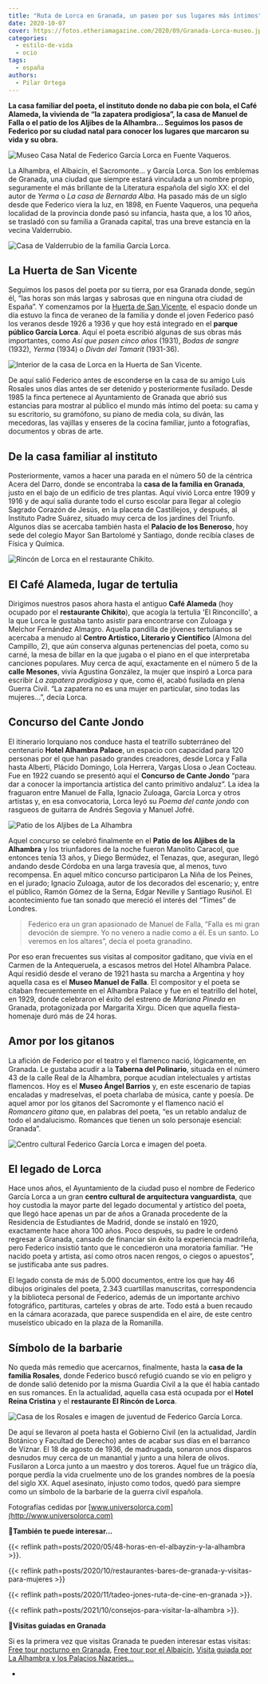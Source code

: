 ```yaml
---
title: "Ruta de Lorca en Granada, un paseo por sus lugares más íntimos"
date: 2020-10-07
cover: https://fotos.etheriamagazine.com/2020/09/Granada-Lorca-museo.jpg
categories: 
  - estilo-de-vida
  - ocio
tags: 
  - españa
authors: 
  - Pilar Ortega
---
```


**La casa familiar del poeta, el instituto donde no daba pie con bola, el Café Alameda, 
la vivienda de “la zapatera prodigiosa”, la casa de Manuel de Falla o el patio de los 
Aljibes de la Alhambra… Seguimos los pasos de Federico por su ciudad natal para conocer 
los lugares que marcaron su vida y su obra.** 

![Museo Casa Natal de Federico García Lorca en Fuente Vaqueros.](https://fotos.etheriamagazine.com/2020/09/Granada-Lorca-museo.jpg "Museo Casa Natal de Federico García Lorca en Fuente Vaqueros.")

La Alhambra, el Albaicín, el Sacromonte… y García Lorca. Son los emblemas de Granada, 
una ciudad que siempre estará vinculada a un nombre propio, seguramente el más brillante 
de la Literatura española del siglo XX: el del autor de _Yerma_ o _La casa de Bernarda 
Alba_. Ha pasado más de un siglo desde que Federico viera la luz, en 1898, en Fuente 
Vaqueros, una pequeña localidad de la provincia donde pasó su infancia, hasta que, a los 
10 años, se trasladó con su familia a Granada capital, tras una breve estancia en la 
vecina Valderrubio. 

![Casa de Valderrubio de la familia García Lorca.](https://fotos.etheriamagazine.com/2020/09/Granada-Lorca-Valderrubio.jpg "Casa de Valderrubio de la familia García Lorca.")

## La Huerta de San Vicente

Seguimos los pasos del poeta por su tierra, por esa Granada donde, según él, “las horas 
son más largas y sabrosas que en ninguna otra ciudad de España”. Y comenzamos por la 
[Huerta de San Vicente](http://www.huertadesanvicente.com), el espacio donde un día 
estuvo la finca de veraneo de la familia y donde el joven Federico pasó los veranos 
desde 1926 a 1936 y que hoy está integrado en el **parque público García Lorca**. Aquí 
el poeta escribió algunas de sus obras más importantes, como _Así que pasen cinco años_ 
(1931), _Bodas de sangre_ (1932), _Yerma_ (1934) o _Diván del Tamarit_ (1931-36). 

![Interior de la casa de Lorca en la Huerta de San Vicente.](https://fotos.etheriamagazine.com/2020/09/Granada-Lorca-huerta-san-vicente.jpg "Interior de la casa de Lorca en la Huerta de San Vicente.")

De aquí salió Federico antes de esconderse en la casa de su amigo Luis Rosales unos días 
antes de ser detenido y posteriormente fusilado. Desde 1985 la finca pertenece al 
Ayuntamiento de Granada que abrió sus estancias para mostrar al público el mundo más 
íntimo del poeta: su cama y su escritorio, su gramófono, su piano de media cola, su 
diván, las mecedoras, las vajillas y enseres de la cocina familiar, junto a fotografías, 
documentos y obras de arte. 

## De la casa familiar al instituto

Posteriormente, vamos a hacer una parada en el número 50 de la céntrica Acera del Darro, 
donde se encontraba la **casa de la familia en Granada**, justo en el bajo de un 
edificio de tres plantas. Aquí vivió Lorca entre 1909 y 1916 y de aquí salía durante 
todo el curso escolar para llegar al colegio Sagrado Corazón de Jesús, en la placeta de 
Castillejos, y después, al Instituto Padre Suárez, situado muy cerca de los jardines del 
Triunfo. Algunos días se acercaba también hasta el **Palacio de los Beneroso**, hoy sede 
del colegio Mayor San Bartolomé y Santiago, donde recibía clases de Física y Química. 

![Rincón de Lorca en el restaurante Chikito.](https://fotos.etheriamagazine.com/2020/09/Granda-Lorca-chikito.jpg "Rincón de Lorca en el restaurante Chikito.")

## El Café Alameda, lugar de tertulia

Dirigimos nuestros pasos ahora hasta el antiguo **Café Alameda** (hoy ocupado por el 
**restaurante Chikito**), que acogía la tertulia 'El Rinconcillo', a la que Lorca le 
gustaba tanto asistir para encontrarse con Zuloaga y Melchor Fernández Almagro. Aquella 
pandilla de jóvenes tertulianos se acercaba a menudo al **Centro Artístico, Literario y 
Científico** (Almona del Campillo, 2), que aún conserva algunas pertenencias del poeta, 
como su carné, la mesa de billar en la que jugaba o el piano en el que interpretaba 
canciones populares. Muy cerca de aquí, exactamente en el número 5 de la **calle 
Mesones**, vivía Agustina González, la mujer que inspiró a Lorca para escribir _La 
zapatera prodigiosa_ y que, como él, acabó fusilada en plena Guerra Civil. “La zapatera 
no es una mujer en particular, sino todas las mujeres…”, decía Lorca. 

## Concurso del Cante Jondo

El itinerario lorquiano nos conduce hasta el teatrillo subterráneo del centenario 
**Hotel Alhambra Palace**, un espacio con capacidad para 120 personas por el que han 
pasado grandes creadores, desde Lorca y Falla hasta Alberti, Plácido Domingo, Lola 
Herrera, Vargas Llosa o Jean Cocteau. Fue en 1922 cuando se presentó aquí el **Concurso 
de Cante Jondo** “para dar a conocer la importancia artística del canto primitivo 
andaluz”. La idea la fraguaron entre Manuel de Falla, Ignacio Zuloaga, García Lorca y 
otros artistas y, en esa convocatoria, Lorca leyó su _Poema del cante jondo_ con 
rasgueos de guitarra de Andrés Segovia y Manuel Jofré. 

![Patio de los Aljibes de La Alhambra](https://fotos.etheriamagazine.com/2020/09/Granada-Lorca-patio-aljibes.jpg "Patio de los Aljibes de La Alhambra")

Aquel concurso se celebró finalmente en el **Patio de los Aljibes de la Alhambra** y los 
triunfadores de la noche fueron Manolito Caracol, que entonces tenía 13 años, y Diego 
Bermúdez, el Tenazas, que, aseguran, llegó andando desde Córdoba en una larga travesía 
que, al menos, tuvo recompensa. En aquel mítico concurso participaron La Niña de los 
Peines, en el jurado; Ignacio Zuloaga, autor de los decorados del escenario; y, entre el 
público, Ramón Gómez de la Serna, Edgar Neville y Santiago Rusiñol. El acontecimiento 
fue tan sonado que mereció el interés del “Times” de Londres. 

> Federico era un gran apasionado de Manuel de Falla, “Falla es mi gran devoción de 
> siempre. Yo no venero a nadie como a él. Es un santo. Lo veremos en los altares”, decía 
> el poeta granadino. 

Por eso eran frecuentes sus visitas al compositor gaditano, que vivía en el Carmen de la 
Antequeruela, a escasos metros del Hotel Alhambra Palace. Aquí residió desde el verano 
de 1921 hasta su marcha a Argentina y hoy aquella casa es el **Museo Manuel de Falla**. 
El compositor y el poeta se citaban frecuentemente en el Alhambra Palace y fue en el 
teatrillo del hotel, en 1929, donde celebraron el éxito del estreno de _Mariana Pineda_ 
en Granada, protagonizada por Margarita Xirgu. Dicen que aquella fiesta-homenaje duró 
más de 24 horas. 

## Amor por los gitanos

La afición de Federico por el teatro y el flamenco nació, lógicamente, en Granada. Le 
gustaba acudir a la **Taberna del Polinario**, situada en el número 43 de la calle Real 
de la Alhambra, porque acudían intelectuales y artistas flamencos. Hoy es el **Museo 
Ángel Barrios** y, en este escenario de tapias encaladas y madreselvas, el poeta 
charlaba de música, cante y poesía. De aquel amor por los gitanos del Sacromonte y el 
flamenco nació el _Romancero gitano_ que, en palabras del poeta, “es un retablo andaluz 
de todo el andalucismo. Romances que tienen un solo personaje esencial: Granada”. 

![Centro cultural Federico García Lorca e imagen del poeta.](https://fotos.etheriamagazine.com/2020/09/Granada-centro-garcia-lorca.jpg "Centro cultural Federico García Lorca e imagen del poeta.")

## El legado de Lorca

Hace unos años, el Ayuntamiento de la ciudad puso el nombre de Federico García Lorca a 
un gran **centro cultural de arquitectura vanguardista**, que hoy custodia la mayor 
parte del legado documental y artístico del poeta, que llegó hace apenas un par de años 
a Granada procedente de la Residencia de Estudiantes de Madrid, donde se instaló en 
1920, exactamente hace ahora 100 años. Poco después, su padre le ordenó regresar a 
Granada, cansado de financiar sin éxito la experiencia madrileña, pero Federico insistió 
tanto que le concedieron una moratoria familiar. “He nacido poeta y artista, así como 
otros nacen rengos, o ciegos o apuestos”, se justificaba ante sus padres. 

El legado consta de más de 5.000 documentos, entre los que hay 46 dibujos originales del 
poeta, 2.343 cuartillas manuscritas, correspondencia y la biblioteca personal de 
Federico, además de un importante archivo fotográfico, partituras, carteles y obras de 
arte. Todo está a buen recaudo en la cámara acorazada, que parece suspendida en el aire, 
de este centro museístico ubicado en la plaza de la Romanilla. 

## Símbolo de la barbarie

No queda más remedio que acercarnos, finalmente, hasta la **casa de la familia 
Rosales**, donde Federico buscó refugió cuando se vio en peligro y de donde salió 
detenido por la misma Guardia Civil a la que él había cantado en sus romances. En la 
actualidad, aquella casa está ocupada por el **Hotel Reina Cristina** y el **restaurante 
El Rincón de Lorca**. 

![Casa de los Rosales e imagen de juventud de Federico García Lorca.](https://fotos.etheriamagazine.com/2020/09/Granada-Lorca-casa-Rosales.jpg "Casa de los Rosales e imagen de juventud de Federico García Lorca.")

De aquí se llevaron al poeta hasta el Gobierno Civil (en la actualidad, Jardín Botánico 
y Facultad de Derecho) antes de acabar sus días en el barranco de Víznar. El 18 de 
agosto de 1936, de madrugada, sonaron unos disparos desnudos muy cerca de un manantial y 
junto a una hilera de olivos. Fusilaron a Lorca junto a un maestro y dos toreros. Aquel 
fue un trágico día, porque perdía la vida cruelmente uno de los grandes nombres de la 
poesía del siglo XX. Aquel asesinato, injusto como todos, quedó para siempre como un 
símbolo de la barbarie de la guerra civil española. 

Fotografías cedidas por [www.universolorca.com](http://www.universolorca.com) 

📍**También te puede interesar...** 

{{< reflink path=posts/2020/05/48-horas-en-el-albayzin-y-la-alhambra >}}. 

{{< reflink path=posts/2020/10/restaurantes-bares-de-granada-y-visitas-para-mujeres >}} 

{{< reflink path=posts/2020/11/tadeo-jones-ruta-de-cine-en-granada >}}. 

{{< reflink path=posts/2021/10/consejos-para-visitar-la-alhambra >}}. 

📍**Visitas guiadas en Granada** 

Si es la primera vez que visitas Granada te pueden interesar estas visitas: [Free tour 
nocturno en 
Granada](https://www.civitatis.com/es/granada/free-tour-nocturno-granada/?aid=10211), 
[Free tour por el 
Albaicín](https://www.civitatis.com/es/granada/free-tour-albaicin/?aid=10211), [Visita 
guiada por La Alhambra y los Palacios 
Nazaríes](https://www.civitatis.com/es/granada/visita-guiada-alhambra/?aid=10211)[...](https://www.civitatis.com/es/granada/?aid=10211) 

-
